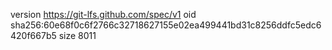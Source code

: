 version https://git-lfs.github.com/spec/v1
oid sha256:60e68f0c6f2766c32718627155e02ea499441bd31c8256ddfc5edc6420f667b5
size 8011
